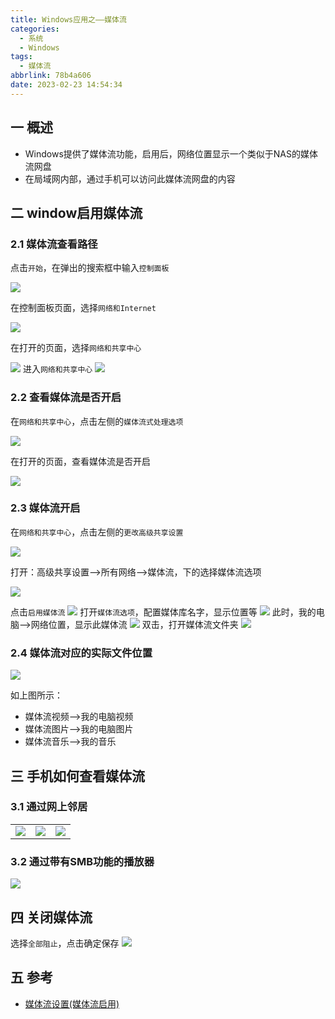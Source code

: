 ```yaml
---
title: Windows应用之——媒体流
categories:
  - 系统
  - Windows
tags:
  - 媒体流
abbrlink: 78b4a606
date: 2023-02-23 14:54:34
---
```

## 一 概述

* Windows提供了媒体流功能，启用后，网络位置显示一个类似于NAS的媒体流网盘
* 在局域网内部，通过手机可以访问此媒体流网盘的内容

<!--more-->

## 二  window启用媒体流

### 2.1 媒体流查看路径

点击`开始`，在弹出的搜索框中输入`控制面板`

![][1]

在控制面板页面，选择`网络和Internet`

![][2]

在打开的页面，选择`网络和共享中心`

![][3]
进入`网络和共享中心`
![][4]

### 2.2 查看媒体流是否开启

在`网络和共享中心`，点击左侧的`媒体流式处理选项`

![][5]

在打开的页面，查看媒体流是否开启

![][6]

### 2.3 媒体流开启

在`网络和共享中心`，点击左侧的`更改高级共享设置`

![][7]

打开：高级共享设置——>所有网络——>媒体流，下的选择媒体流选项

![][8]

点击`启用媒体流`
![][9]
打开`媒体流选项`，配置媒体库名字，显示位置等
![][10]
此时，我的电脑——>网络位置，显示此媒体流
![][11]
双击，打开媒体流文件夹
![][12]

### 2.4 媒体流对应的实际文件位置

![][13]

如上图所示：

* 媒体流视频——>我的电脑视频
* 媒体流图片——>我的电脑图片
* 媒体流音乐——>我的音乐

## 三 手机如何查看媒体流

### 3.1 通过网上邻居

|         |         |         |
| ------- | ------- | ------- |
| ![][14] | ![][15] | ![][16] |

### 3.2 通过带有SMB功能的播放器

![][17]

## 四 关闭媒体流
选择`全部阻止`，点击确定保存
![][18]

## 五 参考
* [媒体流设置(媒体流启用)](http://www.ekangw.net/a/diannaojiqiao/2022/1113/565594.html)


[1]:https://cdn.jsdelivr.net/gh/PGzxc/CDN/blog-windows/windows-stream-media-control-search.png
[2]:https://cdn.jsdelivr.net/gh/PGzxc/CDN/blog-windows/windows-steam-media-internet.png
[3]:https://cdn.jsdelivr.net/gh/PGzxc/CDN/blog-windows/windows-steam-media-internet-share.png
[4]:https://cdn.jsdelivr.net/gh/PGzxc/CDN/blog-windows/windows-steam-media-internet-share-center.png
[5]:https://cdn.jsdelivr.net/gh/PGzxc/CDN/blog-windows/windows-steam-media-deal-option.png
[6]:https://cdn.jsdelivr.net/gh/PGzxc/CDN/blog-windows/windows-steam-media-is-open.png
[7]:https://cdn.jsdelivr.net/gh/PGzxc/CDN/blog-windows/windows-steam-media-share-change.png
[8]:https://cdn.jsdelivr.net/gh/PGzxc/CDN/blog-windows/windows-steam-media-internet-all.png
[9]:https://cdn.jsdelivr.net/gh/PGzxc/CDN/blog-windows/windows-steam-media-open-media.png
[10]:https://cdn.jsdelivr.net/gh/PGzxc/CDN/blog-windows/windows-steam-media--open-set.png
[11]:https://cdn.jsdelivr.net/gh/PGzxc/CDN/blog-windows/windows-steam-media-internet-position-show.png
[12]:https://cdn.jsdelivr.net/gh/PGzxc/CDN/blog-windows/windows-steam-media--folder.png
[13]:https://cdn.jsdelivr.net/gh/PGzxc/CDN/blog-windows/windows-steam-media-nas-folder-relate.png
[14]:https://cdn.jsdelivr.net/gh/PGzxc/CDN/blog-windows/windows-steam-media-phone-1.png
[15]:https://cdn.jsdelivr.net/gh/PGzxc/CDN/blog-windows/windows-steam-media-phone-2.png
[16]:https://cdn.jsdelivr.net/gh/PGzxc/CDN/blog-windows/windows-steam-media-phone-3.png
[17]:https://cdn.jsdelivr.net/gh/PGzxc/CDN/blog-windows/windows-steam-media-phone-4.png
[18]:https://cdn.jsdelivr.net/gh/PGzxc/CDN/blog-windows/windows-steam-media-stop.png